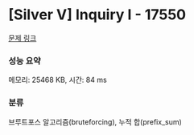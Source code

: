 # [Silver V] Inquiry I - 17550 

[문제 링크](https://www.acmicpc.net/problem/17550) 

### 성능 요약

메모리: 25468 KB, 시간: 84 ms

### 분류

브루트포스 알고리즘(bruteforcing), 누적 합(prefix_sum)

